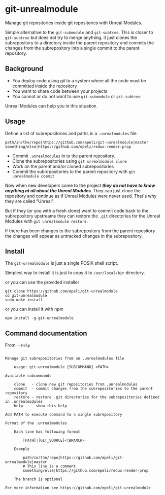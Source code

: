 
# git-unrealmodule

Manage git repositories inside git repositories with Unreal Modules.

Simple alternative to the `git-submodule` and `git-subtree`.
This is closer to `git-subtree` but does not try to merge anything.
It just clones the subrepository to a directory inside the parent repository
and commits the changes from the subrepository into a single commit
to the parent repository.

## Background

- You deploy code using git to a system where all the code must be committed inside the repository
- You want to share code between your projects
- You cannot or do not want to use  `git-submodule` or `git-subtree`

Unreal Modules can help you in this situation.

## Usage

Define a list of subrepositories and paths in a `.unrealmodules` file

    path/in/the/repo|https://github.com/epeli/git-unrealmodule|master
    something/else|https://github.com/epeli/redux-render-prop

- Commit `.unrealmodules` in to the parent repository.
- Clone the subrepositories using `git unrealmodule clone`
- Work on the parent and/or cloned subrepositories
- Commit the subrepositories to the parent repository with `git unrealmodule commit`

Now when new developers come to the project ***they do not have to know anything at all about the Unreal Modules***.
They can just clone the repository and continue as if Unreal Modules were never used.
That's why they are called "Unreal".

But if they (or you with a fresh clone) want to commit code back to the subrepository upstreams
they can restore the `.git` directories for the Unreal Modules with `git unrealmodule restore`.

If there has been changes to the subrepository from the parent repository the changes
will appear as untracked changes in the subrepository.

## Install

The `git-unrealmodule` is just a single POSIX shell script.

Simplest way to install it is just to copy it to `/usr/local/bin` directory.

or you can use the provided installer

    git clone https://github.com/epeli/git-unrealmodule
    cd git-unrealmodule
    sudo make install

or you can install it with npm

    npm install -g git-unrealmodule


## Command documentation

From `--help`
```

Manage git subrepositories from an .unrealmodules file

    usage: git-unrealmodule [SUBCOMMAND] <PATH>

Available subcommands

    clone   - clone new git repositories from .unrealmodules
    commit  - commit changes from the subrepositories to the parent repository
    restore - restore .git directories for the subrepositories defined in .unrealmodules
    help    - show this help

Add PATH to execute command to a single subrepository

Format of the .unrealmodules

    Each line has following format

        [PATH]|[GIT_SOURCE]<|BRANCH>

    Example

        path/in/the/repo|https://github.com/epeli/git-unrealmodule|master
        # This line is a comment
        something/else|https://github.com/epeli/redux-render-prop

    The branch is optional

For more information see https://github.com/epeli/git-unrealmodule

```

